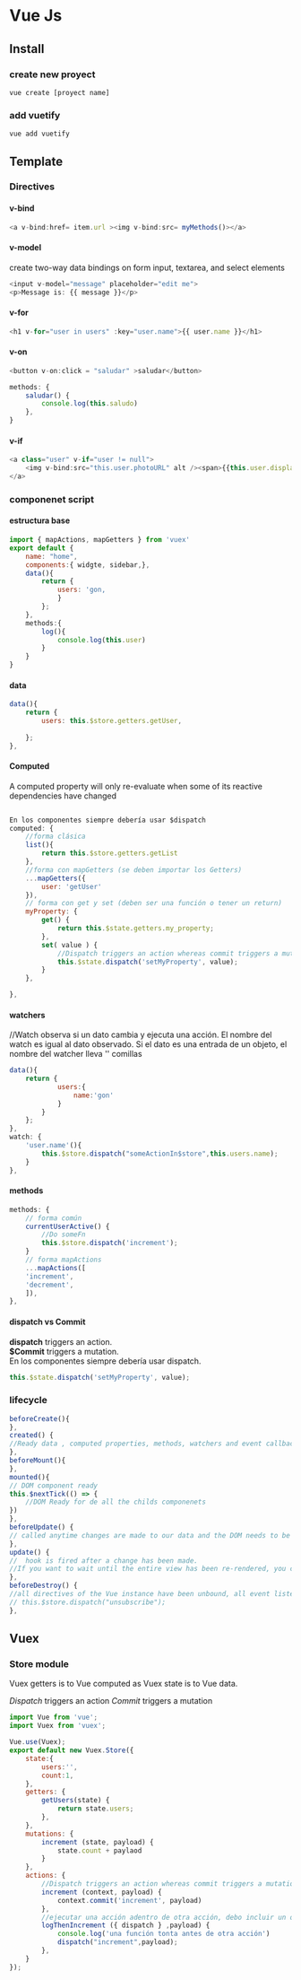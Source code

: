 # Vue Js

## Install

### create new proyect

`vue create [proyect name]`

### add vuetify 
`vue add vuetify`

## Template
### Directives
#### v-bind
```javascript
<a v-bind:href= item.url ><img v-bind:src= myMethods()></a>
```

#### v-model
create two-way data bindings on form input, textarea, and select elements

```javascript
<input v-model="message" placeholder="edit me">
<p>Message is: {{ message }}</p>
```

#### v-for
```javascript
<h1 v-for="user in users" :key="user.name">{{ user.name }}</h1>
```

#### v-on
```javascript
<button v-on:click = "saludar" >saludar</button>
```

```javascript
methods: {
	saludar() {
		console.log(this.saludo)
	},
}
```
#### v-if
```javascript
<a class="user" v-if="user != null">
	<img v-bind:src="this.user.photoURL" alt /><span>{{this.user.displayName}}</span>
</a>
```

### componenet script

#### estructura base
```javascript
import { mapActions, mapGetters } from 'vuex'
export default {
	name: "home",
	components:{ widgte, sidebar,},
	data(){
		return {
			users: 'gon,
			}
		};
	},
	methods:{
		log(){
			console.log(this.user)
		}
	}
}
```

#### data
```javascript
data(){
	return {
		users: this.$store.getters.getUser,
		
	};
},
```
#### Computed
A computed property will only re-evaluate when some of its reactive dependencies have changed
```javascript

En los componentes siempre debería usar $dispatch
computed: {
	//forma clásica
	list(){ 
		return this.$store.getters.getList
	},
	//forma con mapGetters (se deben importar los Getters)
	...mapGetters({
		user: 'getUser'
	}),
	// forma con get y set (deben ser una función o tener un return)
	myProperty: {
		get() {
			return this.$state.getters.my_property;
		},
		set( value ) {
			//Dispatch triggers an action whereas commit triggers a mutation
			this.$state.dispatch('setMyProperty', value);
		}
	},

},
```
#### watchers
//Watch observa si un dato cambia y ejecuta una acción. El nombre del watch es igual al dato observado. Si el dato es una entrada de un objeto, el nombre del watcher lleva '' comillas

```javascript
data(){
	return {
			users:{
				name:'gon'
			}
		}
	};
},
watch: {
	'user.name'(){
		this.$store.dispatch("someActionIn$store",this.users.name);
	}
},
```
#### methods

```javascript
methods: {
	// forma común
	currentUserActive() {
		//Do someFn
		this.$store.dispatch('increment');
	}
	// forma mapActions
	...mapActions([
	'increment',
	'decrement',
	]),
},		
```
#### dispatch vs Commit

**dispatch** triggers an action.  
**$Commit** triggers a mutation.  
En los componentes siempre debería usar dispatch.

```javascript
this.$state.dispatch('setMyProperty', value);
```

### lifecycle 

```javascript
beforeCreate(){
},
created() {
//Ready data , computed properties, methods, watchers and event callbacks 
},
beforeMount(){
},
mounted(){
// DOM component ready
this.$nextTick(() => {
	//DOM Ready for de all the childs componenets
})	
},
beforeUpdate() {
// called anytime changes are made to our data and the DOM needs to be updated, right before the DOM is patched
},
update() {
//  hook is fired after a change has been made.
//If you want to wait until the entire view has been re-rendered, you can use vm.$nextTick inside of updated:
},
beforeDestroy() {
//all directives of the Vue instance have been unbound, all event listeners have been removed, and all child Vue instances have also been destroyed.
// this.$store.dispatch("unsubscribe");
},

```

## Vuex 

### Store module
Vuex getters is to Vue computed as Vuex state is to Vue data.

*Dispatch* triggers an action 
*Commit* triggers a mutation

```javascript
import Vue from 'vue'; 
import Vuex from 'vuex';

Vue.use(Vuex);
export default new Vuex.Store({	
	state:{
		users:'',
		count:1,
	},
	getters: {
		getUsers(state) {
			return state.users;
		},
	},
	mutations: {
		increment (state, payload) {
			state.count + paylaod
		}
	},
	actions: {
		//Dispatch triggers an action whereas commit triggers a mutation
		increment (context, payload) {
			context.commit('increment', payload)
		},
		//ejecutar una acción adentro de otra acción, debo incluir un objeto con dispatch como parámetro de la acción
		logThenIncrement ({ dispatch } ,payload) {
			console.log('una función tonta antes de otra acción')
			dispatch("increment",payload);
		},
	}
});

```
